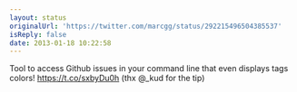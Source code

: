 ```yaml
---
layout: status
originalUrl: 'https://twitter.com/marcgg/status/292215496504385537'
isReply: false
date: 2013-01-18 10:22:58
---
```


Tool to access Github issues in your command line that even displays tags colors! https://t.co/sxbyDu0h (thx @_kud for the tip)
